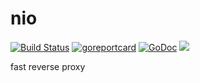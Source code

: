 # nio

[![Build Status](https://travis-ci.org/haozibi/nio.svg?branch=master)](https://travis-ci.org/haozibi/nio)
[![goreportcard](https://goreportcard.com/badge/github.com/haozibi/nio)](https://goreportcard.com/report/github.com/haozibi/nio)
[![GoDoc](https://godoc.org/github.com/haozibi/nio?status.svg)](https://godoc.org/github.com/haozibi/nio)
![](https://img.shields.io/badge/language-go-blue.svg)


fast reverse proxy
